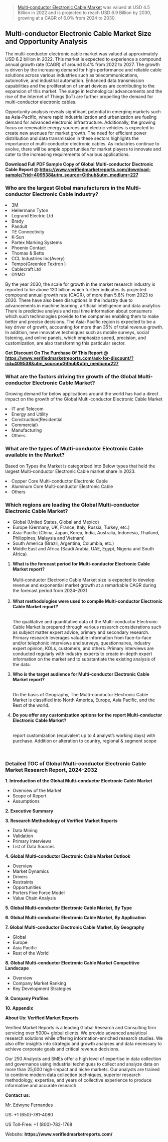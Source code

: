 <blockquote><p><p><a href="https://www.verifiedmarketreports.com/download-sample/?rid=409538&utm_source=Github&utm_medium=227" target="_blank">Multi-conductor Electronic Cable Market</a> was valued at USD 4.5 Billion in 2022 and is projected to reach USD 6.9 Billion by 2030, growing at a CAGR of 6.0% from 2024 to 2030.</p></blockquote><p><h2>Multi-conductor Electronic Cable Market Size and Opportunity Analysis</h2><p>The multi-conductor electronic cable market was valued at approximately USD 6.2 billion in 2022. This market is expected to experience a compound annual growth rate (CAGR) of around 8.4% from 2022 to 2027. The growth is driven by the increasing demand for high-performance and reliable cable solutions across various industries such as telecommunications, automotive, and industrial automation. Enhanced data transmission capabilities and the proliferation of smart devices are contributing to the expansion of this market. The surge in technological advancements and the rise of the Internet of Things (IoT) are further propelling the demand for multi-conductor electronic cables.</p><p>Opportunity analysis reveals significant potential in emerging markets such as Asia-Pacific, where rapid industrialization and urbanization are fueling demand for advanced electronic infrastructure. Additionally, the growing focus on renewable energy sources and electric vehicles is expected to create new avenues for market growth. The need for efficient power distribution and data transmission in these sectors highlights the importance of multi-conductor electronic cables. As industries continue to evolve, there will be ample opportunities for market players to innovate and cater to the increasing requirements of various applications.</p></p><p class=""><strong>Download Full PDF Sample Copy of Global Multi-conductor Electronic Cable Report @ <a href="https://www.verifiedmarketreports.com/download-sample/?rid=409538&amp;utm_source=Github&amp;utm_medium=227" target="_blank">https://www.verifiedmarketreports.com/download-sample/?rid=409538&amp;utm_source=Github&amp;utm_medium=227</a></strong></p><h3 id="" class="">Who are the largest Global manufacturers in the Multi-conductor Electronic Cable industry?</h3><p><li>3M</li><li> Hellermann Tyton</li><li> Legrand Electric Ltd</li><li> Brady</li><li> Panduit</li><li> TE Connectivity</li><li> K-Sun</li><li> Partex Marking Systems</li><li> Phoenix Contact</li><li> Thomas & Betts</li><li> CCL Industries Inc(Avery)</li><li> Tempo(Greenlee Textron )</li><li> Cablecraft Ltd</li><li> DYMO</li></p><div class=""><div class="" dir="" data-message-author-role="" data-message-id="" data-message-model-slug=""><div class=""><div class=""><div class=""><div class="" dir="" data-message-author-role="" data-message-id="" data-message-model-slug=""><div class=""><div class=""><p>By the year 2030, the scale for growth in the market research industry is reported to be above 120 billion which further indicates its projected compound annual growth rate (CAGR), of more than 5.8% from 2023 to 2030. There have also been disruptions in the industry due to advancements in machine learning, artificial intelligence and data analytics There is predictive analysis and real time information about consumers which such technologies provide to the companies enabling them to make better and precise decisions. The Asia-Pacific region is expected to be a key driver of growth, accounting for more than 35% of total revenue growth. In addition, new innovative techniques such as mobile surveys, social listening, and online panels, which emphasize speed, precision, and customization, are also transforming this particular sector.</p><p><strong>Get Discount On The Purchase Of This Report @&nbsp; <a href="https://www.verifiedmarketreports.com/ask-for-discount/?rid=409538&amp;utm_source=Github&amp;utm_medium=227" target="_blank">https://www.verifiedmarketreports.com/ask-for-discount/?rid=409538&amp;utm_source=Github&amp;utm_medium=227</a></strong></p></div></div></div></div></div></div></div></div><h3 id="" class="">What are the factors driving the growth of the Global Multi-conductor Electronic Cable Market?</h3><p id="" class="">Growing demand for below applications around the world has had a direct impact on the growth of the Global Multi-conductor Electronic Cable Market</p><p id="" class=""><li>IT and Telecom</li><li> Energy and Utility</li><li> Construction(Residential</li><li> Commercial)</li><li> Manufacturing</li><li> Others</li></p><h3 id="" class="">What are the types of Multi-conductor Electronic Cable available in the Market?</h3><p id="" class="">Based on Types the Market is categorized into Below types that held the largest Multi-conductor Electronic Cable market share In 2023.</p><p id="" class=""><li>Copper Core Multi-conductor Electronic Cable</li><li> Aluminum Core Multi-conductor Electronic Cable</li><li> Others</li></p><h3 id="" class="">Which regions are leading the Global Multi-conductor Electronic Cable Market?</h3><ul><li>Global (United States, Global and Mexico)</li><li>Europe (Germany, UK, France, Italy, Russia, Turkey, etc.)</li><li>Asia-Pacific (China, Japan, Korea, India, Australia, Indonesia, Thailand, Philippines, Malaysia and Vietnam)</li><li>South America (Brazil, Argentina, Columbia, etc.)</li><li>Middle East and Africa (Saudi Arabia, UAE, Egypt, Nigeria and South Africa)</li></ul><p><ol><li><strong>What is the forecast period for Multi-conductor Electronic Cable Market report?<br /></strong><br /><span data-sheets-root="1" data-sheets-value="{&quot;1&quot;:2,&quot;2&quot;:&quot;XXXX size is expected to develop revenue and exponential market growth at a remarkable CAGR during the forecast period from 2024&ndash;2030.&quot;}" data-sheets-userformat="{&quot;2&quot;:12674,&quot;4&quot;:{&quot;1&quot;:2,&quot;2&quot;:16776960},&quot;10&quot;:2,&quot;11&quot;:0,&quot;15&quot;:&quot;Arial&quot;,&quot;16&quot;:12}">Multi-conductor Electronic Cable Market size is expected to develop revenue and exponential market growth at a remarkable CAGR during the forecast period from 2024&ndash;2031.</span><br /><br /></li><li><strong>What methodologies were used to compile Multi-conductor Electronic Cable Market report?<br /><br /></strong><p>The qualitative and quantitative data of the&nbsp;Multi-conductor Electronic Cable Market is prepared through various research considerations such as subject matter expert advice, primary and secondary research. Primary research leverages valuable information from face-to-face and/or telephonic interviews and surveys, questionnaires, industry expert opinion, KOLs, customers, and others. Primary interviews are conducted regularly with industry experts to create in-depth expert information on the market and to substantiate the existing analysis of the data.&nbsp;</p></li><li><strong>Who is the target audience for Multi-conductor Electronic Cable Market report?<br /><br /></strong><p>On the basis of Geography, The&nbsp;Multi-conductor Electronic Cable Market is classified into North America, Europe, Asia Pacific, and the Rest of the world.</p></li><li><strong>Do you offer any customization options for the report Multi-conductor Electronic Cable Market?<br /><br /></strong><p>report customization (equivalent up to 4 analyst&rsquo;s working days) with purchase. Addition or alteration to country, regional &amp; segment scope</p><p>&nbsp;</p></li></ol></p><h3 id="" class="">Detailed TOC of Global Multi-conductor Electronic Cable Market Research Report, 2024-2032</h3><p id="" class=""><strong>1. Introduction of the Global Multi-conductor Electronic Cable Market</strong></p><ul><li>Overview of the Market</li><li>Scope of Report</li><li>Assumptions</li></ul><p id="" class=""><strong>2. Executive Summary</strong></p><p id="" class=""><strong>3. Research Methodology of&nbsp;Verified Market Reports</strong></p><ul><li>Data Mining</li><li>Validation</li><li>Primary Interviews</li><li>List of Data Sources</li></ul><p id="" class=""><strong>4. Global Multi-conductor Electronic Cable Market Outlook</strong></p><ul><li>Overview</li><li>Market Dynamics</li><li>Drivers</li><li>Restraints</li><li>Opportunities</li><li>Porters Five Force Model</li><li>Value Chain Analysis</li></ul><p id="" class=""><strong>5. Global Multi-conductor Electronic Cable Market, By&nbsp;Type</strong></p><p id="" class=""><strong>6. Global Multi-conductor Electronic Cable Market, By Application</strong></p><p id="" class=""><strong>7. Global Multi-conductor Electronic Cable Market, By Geography</strong></p><ul><li>Global</li><li>Europe</li><li>Asia Pacific</li><li>Rest of the World</li></ul><p id="" class=""><strong>8. Global Multi-conductor Electronic Cable Market Competitive Landscape</strong></p><ul><li>Overview</li><li>Company Market Ranking</li><li>Key Development Strategies</li></ul><p id="" class=""><strong>9. Company Profiles</strong></p><p id="" class=""><strong>10. Appendix</strong></p><p id="" class=""><strong>About Us: Verified Market Reports</strong></p><p id="" class="">Verified Market Reports is a leading Global Research and Consulting firm servicing over 5000+ global clients. We provide advanced analytical research solutions while offering information-enriched research studies. We also offer insights into strategic and growth analyses and data necessary to achieve corporate goals and critical revenue decisions.</p><p id="" class="">Our 250 Analysts and SMEs offer a high level of expertise in data collection and governance using industrial techniques to collect and analyze data on more than 25,000 high-impact and niche markets. Our analysts are trained to combine modern data collection techniques, superior research methodology, expertise, and years of collective experience to produce informative and accurate research.</p><p id="" class=""><strong>Contact us:</strong></p><p id="" class="">Mr. Edwyne Fernandes</p><p id="" class="">US: +1 (650)-781-4080</p><p id="" class="">US Toll-Free: +1 (800)-782-1768</p><p id="" class="">Website: <a target="" data-test-app-aware-link=""><strong>https://www.verifiedmarketreports.com/</strong></a></p>
